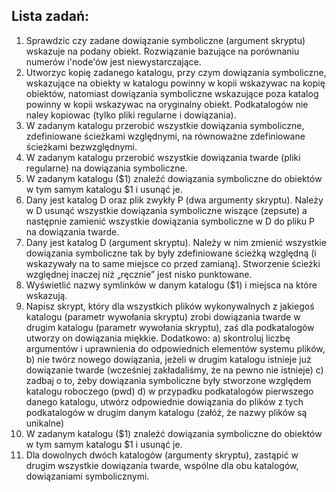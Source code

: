 ## Lista zadań:

1. Sprawdzic czy zadane dowiązanie symboliczne (argument skryptu) wskazuje na podany obiekt. Rozwiązanie bazujące na porównaniu numerów i'node'ów jest niewystarczające. 
2. Utworzyc kopię zadanego katalogu, przy czym dowiązania symboliczne, wskazujące na obiekty w katalogu powinny w kopii wskazywac na kopię obiektów, natomiast dowiązania symboliczne wskazujące poza katalog powinny w kopii wskazywac na oryginalny obiekt. Podkatalogów nie naley kopiowac (tylko pliki regularne i dowiązania).
3. W zadanym katalogu przerobić wszystkie dowiązania symboliczne, zdefiniowane ścieżkami względnymi, na równoważne zdefiniowane ścieżkami bezwzględnymi.
4. W zadanym katalogu przerobić wszystkie dowiązania twarde (pliki regularne) na dowiązania symboliczne.
5. W zadanym katalogu ($1) znaleźć dowiązania symboliczne do obiektów w tym samym katalogu $1 i usunąć je.
6. Dany jest katalog D oraz plik zwykły P (dwa argumenty skryptu). Należy w D usunąć wszystkie dowiązania symboliczne wiszące (zepsute) a następnie zamienić wszystkie dowiązania symboliczne w D do pliku P na dowiązania twarde.
7. Dany jest katalog D (argument skryptu). Należy w nim zmienić wszystkie dowiązania symboliczne tak by były zdefiniowane ścieżką względną (i wskazywały na to same miejsce co przed zamianą). Stworzenie ścieżki względnej inaczej niż „ręcznie” jest nisko punktowane.
8.  Wyświetlić nazwy symlinków w danym katalogu ($1) i miejsca na które wskazują.
9.  Napisz skrypt, który dla wszystkich plików wykonywalnych z jakiegoś katalogu (parametr wywołania skryptu) zrobi dowiązania twarde w drugim katalogu (parametr wywołania skryptu), zaś dla podkatalogów utworzy on dowiązania miękkie. 
Dodatkowo: 
a) skontroluj liczbę argumentów i uprawnienia do odpowiednich elementów systemu plików, 
b) nie twórz nowego dowiązania, jeżeli w drugim katalogu istnieje już dowiązanie twarde (wcześniej zakładaliśmy, że na pewno nie istnieje) 
c) zadbaj o to, żeby dowiązania symboliczne były stworzone względem katalogu roboczego (pwd) 
d) w przypadku podkatalogów pierwszego danego katalogu, utwórz odpowiednie dowiązania do plików z tych podkatalogów w drugim danym katalogu (załóż, że nazwy plików są unikalne)
10. W zadanym katalogu ($1) znaleźć dowiązania symboliczne do obiektów w tym samym katalogu $1 i usunąć je.
11. Dla dowolnych dwóch katalogów (argumenty skryptu), zastąpić w drugim wszystkie dowiązania twarde, wspólne dla obu katalogów, dowiązaniami symbolicznymi.